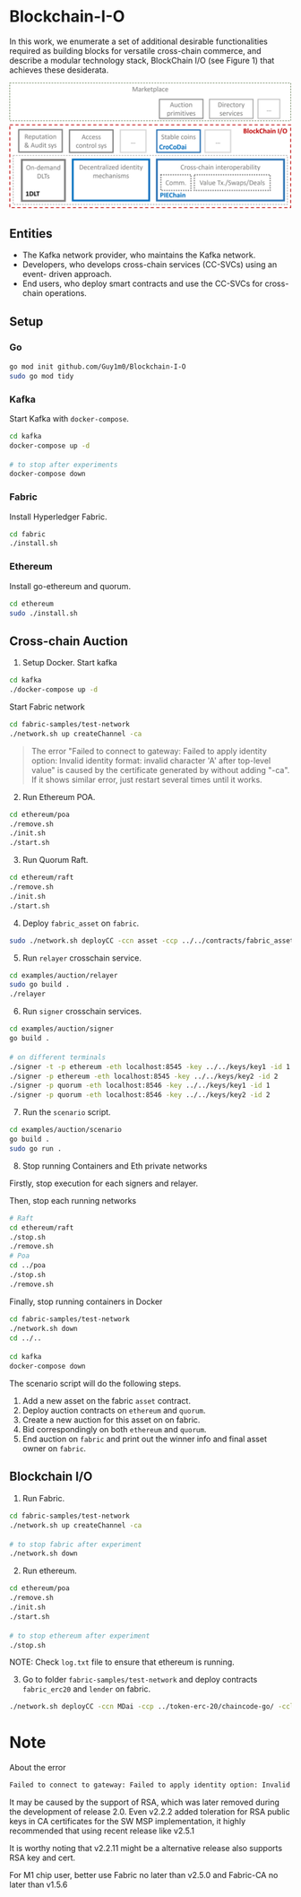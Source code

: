 # Blockchain-I-O
In this work, we enumerate a set of additional desirable functionalities required as building blocks for versatile cross-chain commerce, and describe a modular technology stack, BlockChain I/O (see Figure 1) that achieves these desiderata.

![alt text](blockarch.png)

## Entities
* The Kafka network provider, who maintains the Kafka network.
* Developers, who develops cross-chain services (CC-SVCs) using an event-
driven approach.
* End users, who deploy smart contracts and use the CC-SVCs for cross- chain operations.

## Setup

### Go
```bash
go mod init github.com/Guy1m0/Blockchain-I-O
sudo go mod tidy
```

### Kafka
Start Kafka with `docker-compose`.
```bash
cd kafka
docker-compose up -d

# to stop after experiments
docker-compose down
```

### Fabric
Install Hyperledger Fabric.
```bash
cd fabric
./install.sh
```

### Ethereum
Install go-ethereum and quorum.
```bash
cd ethereum
sudo ./install.sh
```

## Cross-chain Auction

1. Setup Docker.
Start kafka
```bash
cd kafka
./docker-compose up -d
```

Start Fabric network
```bash
cd fabric-samples/test-network
./network.sh up createChannel -ca
```

> The error "Failed to connect to gateway: Failed to apply identity option: Invalid identity format: invalid character 'A' after top-level value" is caused by the certificate generated by without adding "-ca". If it shows similar error, just restart several times until it works.

2. Run Ethereum POA.
```bash
cd ethereum/poa
./remove.sh
./init.sh
./start.sh
```

3. Run Quorum Raft.
```bash
cd ethereum/raft
./remove.sh
./init.sh
./start.sh
```

4. Deploy `fabric_asset` on `fabric`.
```bash
sudo ./network.sh deployCC -ccn asset -ccp ../../contracts/fabric_asset/chaincode -ccl go
```

5. Run `relayer` crosschain service.
```bash
cd examples/auction/relayer
sudo go build .
./relayer
```

6. Run `signer` crosschain services.

```bash
cd examples/auction/signer
go build .

# on different terminals
./signer -t -p ethereum -eth localhost:8545 -key ../../keys/key1 -id 1
./signer -p ethereum -eth localhost:8545 -key ../../keys/key2 -id 2
./signer -p quorum -eth localhost:8546 -key ../../keys/key1 -id 1
./signer -p quorum -eth localhost:8546 -key ../../keys/key2 -id 2
```

7. Run the `scenario` script.
```bash
cd examples/auction/scenario
go build .
sudo go run .
```

8. Stop running Containers and Eth private networks

Firstly, stop execution for each signers and relayer.

Then, stop each running networks
```bash
# Raft
cd ethereum/raft
./stop.sh
./remove.sh
# Poa
cd ../poa
./stop.sh
./remove.sh

```
Finally, stop running containers in Docker


```bash
cd fabric-samples/test-network
./network.sh down
cd ../..

cd kafka
docker-compose down
```


The scenario script will do the following steps.
1. Add a new asset on the fabric `asset` contract.
3. Deploy auction contracts on `ethereum` and `quorum`.
2. Create a new auction for this asset on on fabric.
3. Bid correspondingly on both `ethereum` and `quorum`.
4. End auction on `fabric` and print out the winner info and final asset owner on `fabric`.



## Blockchain I/O

1. Run Fabric.
```bash
cd fabric-samples/test-network
./network.sh up createChannel -ca

# to stop fabric after experiment
./network.sh down
```

2. Run ethereum.
```bash
cd ethereum/poa
./remove.sh
./init.sh
./start.sh

# to stop ethereum after experiment
./stop.sh
```
NOTE: Check `log.txt` file to ensure that ethereum is running.

3. Go to folder `fabric-samples/test-network` and deploy contracts `fabric_erc20` and `lender` on fabric.
```bash
./network.sh deployCC -ccn MDai -ccp ../token-erc-20/chaincode-go/ -ccl go

```

# Note

About the error 
```bash
Failed to connect to gateway: Failed to apply identity option: Invalid identity format: invalid character 'n' after top-level value
```

It may be caused by the support of RSA, which was later removed during the development of release 2.0. Even v2.2.2 added toleration for RSA public keys in CA certificates for the SW MSP implementation, it highly recommended that using recent release like v2.5.1

It is worthy noting that v2.2.11 might be a alternative release also supports RSA key and cert.

For M1 chip user, better use Fabric no later than v2.5.0 and Fabric-CA no later than v1.5.6